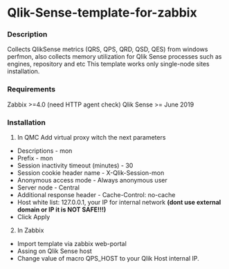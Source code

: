 # Qlik-Sense-template-for-zabbix
### Description
Collects  QlikSense metrics (QRS, QPS, QRD, QSD, QES) from windows perfmon, also collects memory utilization for Qlik Sense processes such as engines, repository and etc
This template works only single-node sites installation.
### Requirements
Zabbix >=4.0 (need HTTP agent check)
Qlik Sense >= June 2019
### Installation
1. In QMC
Add virtual proxy witch the next parameters
* Descriptions - mon
* Prefix - mon
* Session inactivity timeout (minutes) - 30
* Session cookie header name - X-Qlik-Session-mon
* Anonymous access mode - Always anonymous user
* Server node - Central
* Additional response header - Cache-Control: no-cache
* Host white list: 127.0.0.1, your IP for internal network **(dont use external domain or IP it is NOT SAFE!!!)**
* Click Apply

2. In Zabbix
* Import template via zabbix web-portal
* Assing on Qlik Sense host
* Change value of macro QPS_HOST to your Qlik Host internal IP.

